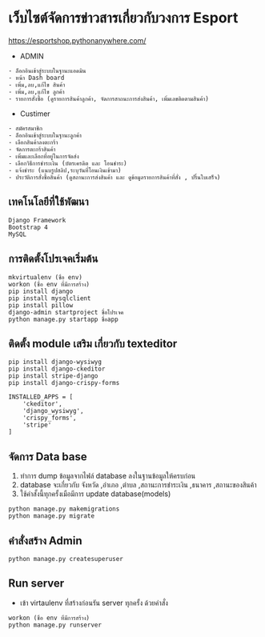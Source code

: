 # เว็บไซต์จัดการข่าวสารเกี่ยวกับวงการ Esport

https://esportshop.pythonanywhere.com/

- ADMIN
```
- ล็อกอินเข้าสู่ระบบในฐานะแอดมิน
- หน้า Dash board
- เพิ่ม,ลบ,แก้ไข สินค้า
- เพิ่ม,ลบ,แก้ไข ลูกค้า
- รายการสั่งซื้อ (ดูรายการสินค้าลูกค้า, จัดการสาถนะการส่งสินค้า, เพิ่มเลขติดตามสินค้า)
```

- Custimer
```
- สมัครสมาชิก
- ล็อกอินเข้าสู่ระบบในฐานะลูกค้า
- เลือกสินค้าลงตะกร้า
- จัดการตะกร้าสินค้า
- เพิ่มและเลือกที่อยู่ในการจัดส่ง
- เลือกวิธีการชำระเงิน (บัตรเครดิต และ โอนชำระ)
- แจ้งชำระ (แนบรูปสลิป,ระบุวันที่โอนเงินเข้ามา)
- ประวัติการสั่งซื้อสินค้า (ดูสถานะการส่งสินค้า และ ดูข้อมูลรายการสินค้าที่สั่ง , ปริ้นใบเสร็จ)
```
  
## **เทคโนโลยีที่ใช้พัฒนา**
```
Django Framework
Bootstrap 4
MySQL
```


## **การติดตั้งโปรเจคเริ่มต้น**
```
mkvirtualenv (ชื่อ env)
workon (ชื่อ env ที่มีการสร้าง)
pip install django
pip install mysqlclient
pip install pillow
django-admin startproject ชื่อโปรเจค
python manage.py startapp ชื่อapp
```


## **ติดตั้ง module เสริม เกี่ยวกับ texteditor**
```
pip install django-wysiwyg
pip install django-ckeditor
pip install stripe-django
pip install django-crispy-forms

INSTALLED_APPS = [
    'ckeditor',
    'django_wysiwyg',
    'crispy_forms',
    'stripe'
]
```


## **จัดการ Data base**
  1) ทำการ dump ข้อมูลจากไฟล์ database ลงในฐานข้อมูลให้ครบก่อน
  2) database จะเกี่ยวกับ จังหวัด ,อำเภอ ,ตำบล ,สถานะการชำระเงิน ,ธนาคาร ,สถานะของสินค้า
  3) ใช้คำสั้งนี้ทุกครั้งเมือมีการ update database(models)
  
```
python manage.py makemigrations
python manage.py migrate
```

## **คำสั่งสร้าง Admin**
```
python manage.py createsuperuser
```

## **Run server**
  - เข้า virtaulenv ที่สร้างก่อนรัน server ทุกครั้ง ด้วยคำสั่ง
```
workon (ชื่อ env ที่มีการสร้าง)
python manage.py runserver
```
